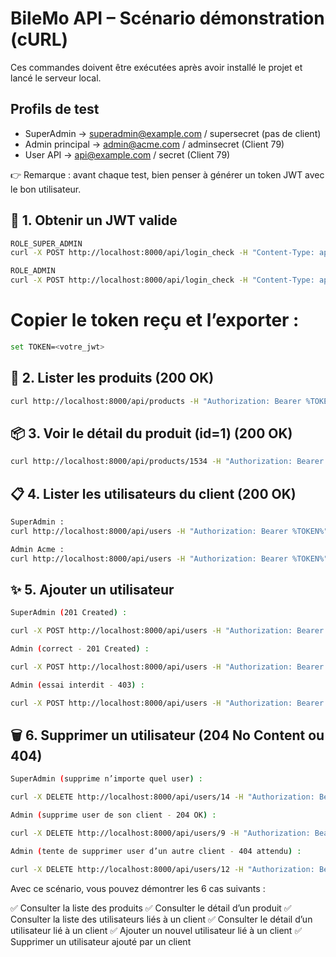 # BileMo API – Scénario démonstration (cURL)

Ces commandes doivent être exécutées après avoir installé le projet et lancé le serveur local.

## Profils de test

- SuperAdmin → superadmin@example.com / supersecret (pas de client)
- Admin principal → admin@acme.com / adminsecret (Client 79)
- User API → api@example.com / secret (Client 79)

👉 Remarque : avant chaque test, bien penser à générer un token JWT avec le bon utilisateur.

## 🔑 1. Obtenir un JWT valide

```bash
ROLE_SUPER_ADMIN
curl -X POST http://localhost:8000/api/login_check -H "Content-Type: application/json" -d "{\"email\":\"superadmin@example.com\",\"password\":\"supersecret\"}"

ROLE_ADMIN
curl -X POST http://localhost:8000/api/login_check -H "Content-Type: application/json" -d "{\"email\":\"admin@acme.com\",\"password\":\"adminsecret\"}"
```

# Copier le token reçu et l’exporter :
```bash
set TOKEN=<votre_jwt>
```

## 🚩 2. Lister les produits (200 OK)

```bash
curl http://localhost:8000/api/products -H "Authorization: Bearer %TOKEN%"
```

## 📦 3. Voir le détail du produit (id=1) (200 OK)

```bash
curl http://localhost:8000/api/products/1534 -H "Authorization: Bearer %TOKEN%"
```

## 📋 4. Lister les utilisateurs du client (200 OK)

```bash
SuperAdmin : 
curl http://localhost:8000/api/users -H "Authorization: Bearer %TOKEN%"

Admin Acme :
curl http://localhost:8000/api/users -H "Authorization: Bearer %TOKEN%"
```

## ✨ 5. Ajouter un utilisateur

```bash
SuperAdmin (201 Created) :

curl -X POST http://localhost:8000/api/users -H "Authorization: Bearer %TOKEN%" -H "Content-Type: application/ld+json" -d "{\"email\": \"new.superadmin@example.com\", \"firstName\": \"New\", \"lastName\": \"SuperAdmin\", \"password\": \"Password123\", \"role\": \"ROLE_USER\", \"isActive\": true, \"client\": \"/api/clients/79\"}"
```
```bash
Admin (correct - 201 Created) :

curl -X POST http://localhost:8000/api/users -H "Authorization: Bearer %TOKEN%" -H "Content-Type: application/ld+json" -d "{\"email\": \"new.admin@example.com\", \"firstName\": \"New\", \"lastName\": \"Admin\", \"password\": \"Password123\", \"role\": \"ROLE_USER\", \"isActive\": true}"
```
```bash
Admin (essai interdit - 403) :

curl -X POST http://localhost:8000/api/users -H "Authorization: Bearer %TOKEN%" -H "Content-Type: application/ld+json" -d "{\"email\": \"hack.admin@example.com\", \"firstName\": \"Hack\", \"lastName\": \"Admin\", \"password\": \"Password123\", \"role\": \"ROLE_USER\", \"isActive\": true, \"client\": \"/api/clients/2\"}"
```
## 🗑️ 6. Supprimer un utilisateur (204 No Content ou 404)

```bash
SuperAdmin (supprime n’importe quel user) :

curl -X DELETE http://localhost:8000/api/users/14 -H "Authorization: Bearer %TOKEN%"
```
```bash
Admin (supprime user de son client - 204 OK) :

curl -X DELETE http://localhost:8000/api/users/9 -H "Authorization: Bearer %TOKEN%"
```
```bash
Admin (tente de supprimer user d’un autre client - 404 attendu) :

curl -X DELETE http://localhost:8000/api/users/12 -H "Authorization: Bearer %TOKEN%"
```

Avec ce scénario, vous pouvez démontrer les 6 cas suivants :

✅ Consulter la liste des produits
✅ Consulter le détail d’un produit
✅ Consulter la liste des utilisateurs liés à un client
✅ Consulter le détail d’un utilisateur lié à un client
✅ Ajouter un nouvel utilisateur lié à un client
✅ Supprimer un utilisateur ajouté par un client